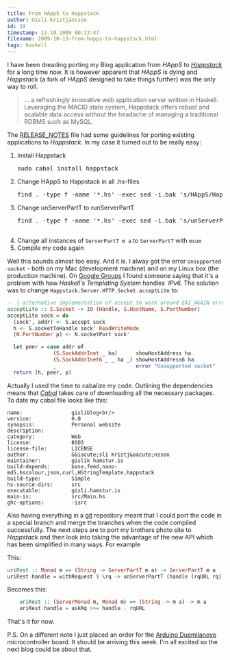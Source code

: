 ```yaml
---
title: From HAppS to Happstack
author: Gísli Kristjánsson
id: 19
timestamp: 13.10.2009 00:13:47
filename: 2009-10-13-from-happs-to-happstack.html
tags: haskell
---
```


<p>I have been dreading porting my Blog application from <em>HAppS</em> to <a href="happstack.com"><em>Happstack</em></a> for a long time now. It is however apparent that <em>HAppS</em> is dying and <em>Happstack</em> (a fork of <em>HAppS</em> designed to take things further) was the only way to roll.</p>
<blockquote>
  <p>... a refreshingly innovative web application server written in Haskell. Leveraging the MACID state system, Happstack offers robust and scalable data access without the headache of managing a traditional RDBMS such as MySQL.</p></blockquote>
<p>The <a href="http://www.darcsweb.com:5003/r/mae/happstack-stable/snapshot/current/content/pretty/happstack/RELEASE_NOTES">RELEASE_NOTES</a> file had some guidelines for porting existing applications to <em>Happstack</em>. In my case it turned out to be really easy:</p>
<ol>
<li>Install Happstack  
<pre>sudo cabal install happstack</pre>
</li>
<li>Change HAppS to Happstack in all .hs-files           
  <pre>find . -type f -name '*.hs' -exec sed -i.bak 's/HAppS/Happstack/g' {} \;</pre>
</li>
<li>Change&nbsp;unServerPartT to&nbsp;runServerPartT           
  <pre>
find . -type f -name '*.hs' -exec sed -i.bak 's/unServerPartT/runServerPartT/g' {} \;
  </pre>
</li>
<li>Change all instances of <code>ServerPartT m a</code> to <code>ServerPartT</code> with <code>msum</code></li>
<li>Compile my code again</li>
</ol>
<p>Well this sounds almost too easy. And it is. I alway got the error <code>Unsupported socket</code> - both on my Mac (development machine) and on my Linux box (the production machine). On <a href="http://groups.google.com/group/HAppS/msg/0c9a0d0fd7c6aff0">Google Groups</a> I found someone saying that it's a problem with how <em>Haskell's Templating System</em> handles &nbsp;<em>IPv6. </em>The solution was to change <code>Happstack.Server.HTTP.Socket.acceptLite</code> to:</p>
<div>


~~~ haskell
-- | alternative implementation of accept to work around EAI_AGAIN errors 
acceptLite :: S.Socket -> IO (Handle, S.HostName, S.PortNumber) 
acceptLite sock = do 
  (sock', addr) <- S.accept sock 
  h <- S.socketToHandle sock' ReadWriteMode 
  (N.PortNumber p) <- N.socketPort sock' 

  let peer = case addr of 
               (S.SockAddrInet _ ha)      showHostAddress ha 
               (S.SockAddrInet6 _ _ ha _) showHostAddress6 ha 
               _                          error "Unsupported socket"
  return (h, peer, p) 
~~~

<p>Actually I used the time to cabalize my code. Outlining the dependencies means that <em><a href="http://www.haskell.org/cabal">Cabal</a></em> takes care of downloading all the necessary packages. To date my cabal file looks like this:</p>

    name:                gisliblog<br/>
    version:             0.0
    synopsis:            Personal website
    description:         
    category:            Web
    license:             BSD3
    license-file:        LICENSE
    author:              G&iacute;sli Kristj&aacute;nsson
    maintainer:          gislik hamstur.is
    build-depends:       base,feed,nano-md5,hscolour,json,curl,HStringTemplate,happstack
    build-type:          Simple
    hs-source-dirs:      src
    executable:          gisli.hamstur.is
    main-is:             src/Main.hs
    ghc-options:         -isrc        

<p>Also having everything in a <a href="http://git-scm.com/">git</a>&nbsp;repository meant that I could port the code in a special branch and merge the branches when the code compiled successfully. The next steps are to port my brothers photo site to <em>Happstack</em> and then look into taking the advantage of the new API which has been simplified in many ways. For example</p>
<p>This:</p>

~~~ haskell
uriRest :: Monad m => (String -> ServerPartT m a) -> ServerPartT m a
uriRest handle = withRequest $ \rq -> unServerPartT (handle (rqURL rq)) rq
~~~

<p>Becomes this:</p>

~~~ haskell
    uriRest :: (ServerMonad m, Monad m) => (String -> m a) -> m a
    uriRest handle = askRq >>= handle . rqURL
~~~

<p>That's it for now.</p>

P.S. On a different note I just placed an order for the [Arduino Duemilanove](/robotics/) microcontroller board. It should be arriving this week. I'm all excited so the next blog could be about that.



